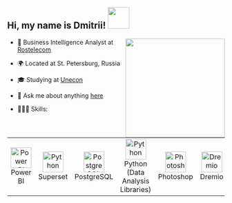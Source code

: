 <h2>Hi, my name is Dmitrii! <img src="https://media.giphy.com/media/WUlplcMpOCEmTGBtBW/giphy.gif" width="50"></h2>
<img align='right' src="https://media.giphy.com/media/M9gbBd9nbDrOTu1Mqx/giphy.gif" width="230">

- 💼 Business Intelligence Analyst at [Rostelecom](https://www.linkedin.com/company/rostelecom)

- 🌍 Located at St. Petersburg, Russia

- 🎓 Studying at [Unecon](https://en.unecon.ru/)

- 💬 Ask me about anything [here](https://www.linkedin.com/in/dmitrii-krasnoshchekov/)

- 👨🏻‍💻 Skills:
<table>
  <tr>
    <td align="center" width="96">
      <a href="#DmitriiKrasnoschekov">
        <img src="https://upload.wikimedia.org/wikipedia/commons/thumb/c/cf/New_Power_BI_Logo.svg/1200px-New_Power_BI_Logo.svg.png" width="48" height="48" alt="Power BI" />
      </a>
      <br>Power BI
    </td>
    <td align="center" width="96">
      <a href="#DmitriiKrasnoschekov">
        <img src="https://www.cloudron.io/store/social-icons/org.apache.superset.cloudronapp.png" width="48" height="48" alt="Python" />
      </a>
      <br>Superset
    </td>
    <td align="center" width="96">
      <a href="#DmitriiKrasnoschekov">
        <img src="https://upload.wikimedia.org/wikipedia/commons/thumb/2/29/Postgresql_elephant.svg/993px-Postgresql_elephant.svg.png" width="48" height="48" alt="PostgreSQL" />
      </a>
      <br>PostgreSQL
    </td>
    <td align="center" width="96">
      <a href="#DmitriiKrasnoschekov">
        <img src="https://upload.wikimedia.org/wikipedia/commons/thumb/c/c3/Python-logo-notext.svg/1869px-Python-logo-notext.svg.png" width="48" height="48" alt="Python" />
      </a>
      <br>Python (Data Analysis Libraries)
    </td>
    <td align="center" width="96">
      <a href="#DmitriiKrasnoschekov" >
        <img src="https://upload.wikimedia.org/wikipedia/commons/thumb/a/af/Adobe_Photoshop_CC_icon.svg/2101px-Adobe_Photoshop_CC_icon.svg.png" width="48" height="48" alt="Photoshop" />
      </a>
      <br>Photoshop
    </td>
        <td align="center" width="96">
      <a href="#DmitriiKrasnoschekov" >
        <img src="https://cdn.icon-icons.com/icons2/2699/PNG/512/dremio_logo_icon_168234.png" width="48" height="48" alt="Dremio" />
      </a>
      <br>Dremio
    </td>
  </tr>
</table>

